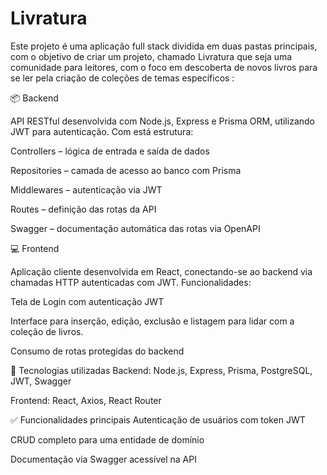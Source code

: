 # Livratura
Este projeto é uma aplicação full stack dividida em duas pastas principais, com o objetivo de criar um projeto, chamado Livratura que seja uma comunidade para leitores, com o foco em descoberta de novos livros para se ler pela criação de coleções de temas específicos :

📦 Backend 

API RESTful desenvolvida com Node.js, Express e Prisma ORM, utilizando JWT para autenticação. Com está estrutura: 

Controllers – lógica de entrada e saída de dados

Repositories – camada de acesso ao banco com Prisma

Middlewares – autenticação via JWT

Routes – definição das rotas da API

Swagger – documentação automática das rotas via OpenAPI

💻 Frontend

Aplicação cliente desenvolvida em React, conectando-se ao backend via chamadas HTTP autenticadas com JWT. Funcionalidades:

Tela de Login com autenticação JWT

Interface para inserção, edição, exclusão e listagem para lidar com a coleção de livros.

Consumo de rotas protegidas do backend

🚀 Tecnologias utilizadas
Backend: Node.js, Express, Prisma, PostgreSQL, JWT, Swagger

Frontend: React, Axios, React Router

✅ Funcionalidades principais
Autenticação de usuários com token JWT

CRUD completo para uma entidade de domínio

Documentação via Swagger acessível na API
